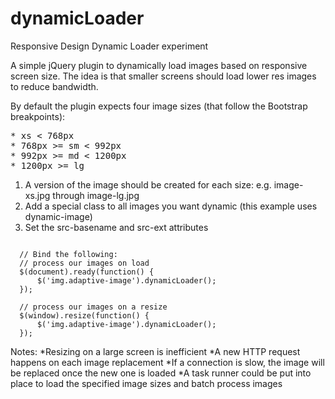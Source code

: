 # dynamicLoader
Responsive Design Dynamic Loader experiment

A simple jQuery plugin to dynamically load images based on responsive screen size. The idea is that smaller screens should load lower res images to reduce bandwidth.

By default the plugin expects four image sizes (that follow the Bootstrap breakpoints):
<pre>
* xs < 768px
* 768px >= sm < 992px
* 992px >= md < 1200px
* 1200px >= lg
</pre>

1. A version of the image should be created for each size: e.g. image-xs.jpg through image-lg.jpg
2. Add a special class to all images you want dynamic (this example uses dynamic-image)
3. Set the src-basename and src-ext attributes

<pre><code>
  // Bind the following:
  // process our images on load
  $(document).ready(function() {
      $('img.adaptive-image').dynamicLoader();
  });

  // process our images on a resize
  $(window).resize(function() {
      $('img.adaptive-image').dynamicLoader();
  });</code></pre>
  
  Notes:
  *Resizing on a large screen is inefficient
  *A new HTTP request happens on each image replacement
  *If a connection is slow, the image will be replaced once the new one is loaded
  *A task runner could be put into place to load the specified image sizes and batch process images
  
